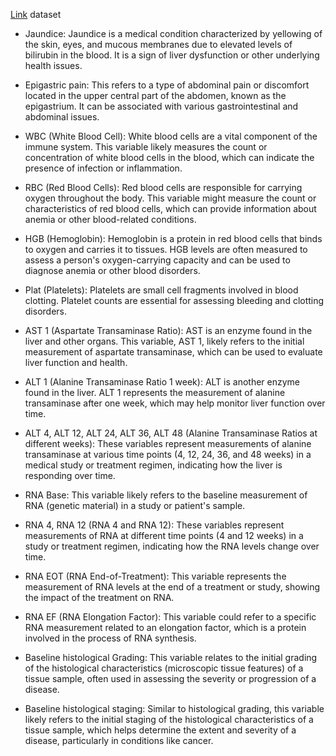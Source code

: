 [Link](https://archive.ics.uci.edu/dataset/503/hepatitis+c+virus+hcv+for+egyptian+patients) dataset

- Jaundice: Jaundice is a medical condition characterized by yellowing of the skin, eyes, and mucous membranes due to elevated levels of bilirubin in the blood. It is a sign of liver dysfunction or other underlying health issues.

- Epigastric pain: This refers to a type of abdominal pain or discomfort located in the upper central part of the abdomen, known as the epigastrium. It can be associated with various gastrointestinal and abdominal issues.

- WBC (White Blood Cell): White blood cells are a vital component of the immune system. This variable likely measures the count or concentration of white blood cells in the blood, which can indicate the presence of infection or inflammation.

- RBC (Red Blood Cells): Red blood cells are responsible for carrying oxygen throughout the body. This variable might measure the count or characteristics of red blood cells, which can provide information about anemia or other blood-related conditions.

- HGB (Hemoglobin): Hemoglobin is a protein in red blood cells that binds to oxygen and carries it to tissues. HGB levels are often measured to assess a person's oxygen-carrying capacity and can be used to diagnose anemia or other blood disorders.

- Plat (Platelets): Platelets are small cell fragments involved in blood clotting. Platelet counts are essential for assessing bleeding and clotting disorders.

- AST 1 (Aspartate Transaminase Ratio): AST is an enzyme found in the liver and other organs. This variable, AST 1, likely refers to the initial measurement of aspartate transaminase, which can be used to evaluate liver function and health.

- ALT 1 (Alanine Transaminase Ratio 1 week): ALT is another enzyme found in the liver. ALT 1 represents the measurement of alanine transaminase after one week, which may help monitor liver function over time.

- ALT 4, ALT 12, ALT 24, ALT 36, ALT 48 (Alanine Transaminase Ratios at different weeks): These variables represent measurements of alanine transaminase at various time points (4, 12, 24, 36, and 48 weeks) in a medical study or treatment regimen, indicating how the liver is responding over time.

- RNA Base: This variable likely refers to the baseline measurement of RNA (genetic material) in a study or patient's sample.

- RNA 4, RNA 12 (RNA 4 and RNA 12): These variables represent measurements of RNA at different time points (4 and 12 weeks) in a study or treatment regimen, indicating how the RNA levels change over time.

- RNA EOT (RNA End-of-Treatment): This variable represents the measurement of RNA levels at the end of a treatment or study, showing the impact of the treatment on RNA.

- RNA EF (RNA Elongation Factor): This variable could refer to a specific RNA measurement related to an elongation factor, which is a protein involved in the process of RNA synthesis.

- Baseline histological Grading: This variable relates to the initial grading of the histological characteristics (microscopic tissue features) of a tissue sample, often used in assessing the severity or progression of a disease.

- Baseline histological staging: Similar to histological grading, this variable likely refers to the initial staging of the histological characteristics of a tissue sample, which helps determine the extent and severity of a disease, particularly in conditions like cancer.